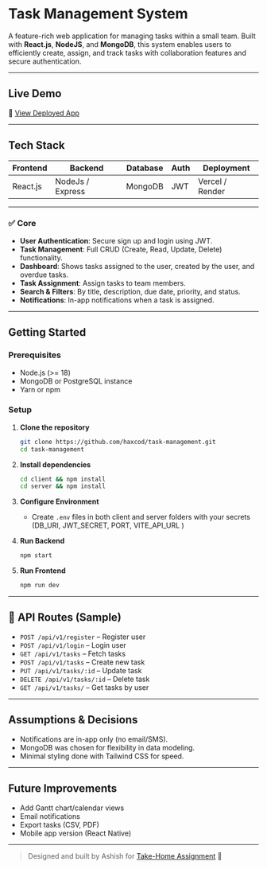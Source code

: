 # Task Management System

A feature-rich web application for managing tasks within a small team. Built with **React.js**, **NodeJS**, and **MongoDB**, this system enables users to efficiently create, assign, and track tasks with collaboration features and secure authentication.

---

## Live Demo

🔗 [View Deployed App](https://your-deployment-url.com)

---

## Tech Stack

| Frontend | Backend          | Database | Auth | Deployment      |
| -------- | ---------------- | -------- | ---- | --------------- |
| React.js | NodeJs / Express | MongoDB  | JWT  | Vercel / Render |

---

### ✅ Core

- **User Authentication**: Secure sign up and login using JWT.
- **Task Management**: Full CRUD (Create, Read, Update, Delete) functionality.
- **Dashboard**: Shows tasks assigned to the user, created by the user, and overdue tasks.
- **Task Assignment**: Assign tasks to team members.
- **Search & Filters**: By title, description, due date, priority, and status.
- **Notifications**: In-app notifications when a task is assigned.

---

## Getting Started

### Prerequisites

- Node.js (>= 18)
- MongoDB or PostgreSQL instance
- Yarn or npm

### Setup

1. **Clone the repository**

   ```bash
   git clone https://github.com/haxcod/task-management.git
   cd task-management
   ```

2. **Install dependencies**

   ```bash
   cd client && npm install
   cd server && npm install
   ```

3. **Configure Environment**

   - Create `.env` files in both client and server folders with your secrets (DB_URI, JWT_SECRET, PORT, VITE_API_URL )

4. **Run Backend**

   ```bash
   npm start
   ```

5. **Run Frontend**
   ```bash
   npm run dev
   ```

---

## 📌 API Routes (Sample)

- `POST /api/v1/register` – Register user
- `POST /api/v1/login` – Login user
- `GET /api/v1/tasks` – Fetch tasks
- `POST /api/v1/tasks` – Create new task
- `PUT /api/v1/tasks/:id` – Update task
- `DELETE /api/v1/tasks/:id` – Delete task
- `GET /api/v1/tasks/` – Get tasks by user

---

## Assumptions & Decisions

- Notifications are in-app only (no email/SMS).
- MongoDB was chosen for flexibility in data modeling.
- Minimal styling done with Tailwind CSS for speed.

---

## Future Improvements

- Add Gantt chart/calendar views
- Email notifications
- Export tasks (CSV, PDF)
- Mobile app version (React Native)

---

> Designed and built by Ashish for [Take-Home Assignment](https://forms.gle/QnLMWKDLeAYhzWGz5) 🌟
